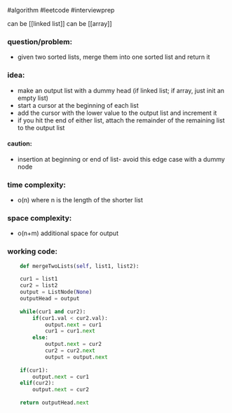 #algorithm
#leetcode
#interviewprep

can be [[linked list]]
can be [[array]]
### question/problem: 
- given two sorted lists, merge them into one sorted list and return it
### idea:
- make an output list with a dummy head (if linked list; if array, just init an empty list)
- start a cursor at the beginning of each list
- add the cursor with the lower value to the output list and increment it
- if you hit the end of either list, attach the remainder of the remaining list to the output list
#### caution:
- insertion at beginning or end of list- avoid this edge case with a dummy node

### time complexity:
- o(n) where n is the length of the shorter list

### space complexity:
- o(n+m) additional space for output 

### working code:
``` python
	def mergeTwoLists(self, list1, list2):
	
	cur1 = list1
	cur2 = list2
	output = ListNode(None)
	outputHead = output
	
	while(cur1 and cur2):
		if(cur1.val < cur2.val):
			output.next = cur1
			cur1 = cur1.next
		else:
			output.next = cur2
			cur2 = cur2.next
			output = output.next
			
	if(cur1):
		output.next = cur1
	elif(cur2):
		output.next = cur2
	
	return outputHead.next
```

